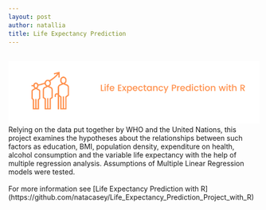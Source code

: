 ```yaml
---
layout: post
author: natallia
title: Life Expectancy Prediction
---
```

<br>
<img src ="images/lifeexcpect%20(1).png"><br>  
Relying on the data put together by WHO and the United Nations, this project examines the hypotheses about the relationships between such factors as education, BMI, population density, expenditure on health, alcohol consumption and the variable life expectancy with the help of multiple regression analysis. Assumptions of Multiple Linear Regression models were tested.<br>
<br>
For more information see [Life Expectancy Prediction with R](https://github.com/natacasey/Life_Expectancy_Prediction_Project_with_R)
<br>
